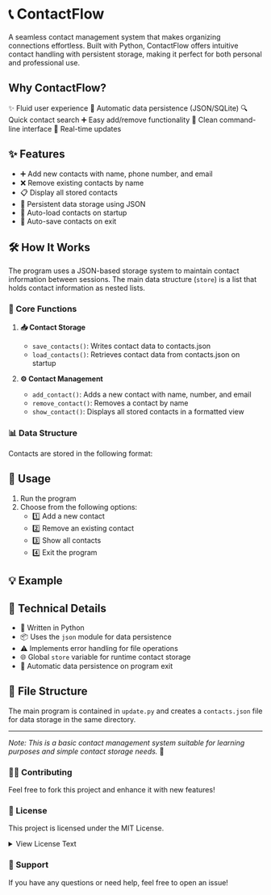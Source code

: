 # 📞 ContactFlow

A seamless contact management system that makes organizing connections effortless. Built with Python, ContactFlow offers intuitive contact handling with persistent storage, making it perfect for both personal and professional use.

## Why ContactFlow?
✨ Fluid user experience
💾 Automatic data persistence (JSON/SQLite)
🔍 Quick contact search
➕ Easy add/remove functionality
📱 Clean command-line interface
🔄 Real-time updates

## ✨ Features

- ➕ Add new contacts with name, phone number, and email
- ❌ Remove existing contacts by name  
- 📋 Display all stored contacts
- 💾 Persistent data storage using JSON
- 🔄 Auto-load contacts on startup
- 💫 Auto-save contacts on exit

## 🛠️ How It Works

The program uses a JSON-based storage system to maintain contact information between sessions. The main data structure (`store`) is a list that holds contact information as nested lists.

### 🔑 Core Functions

1. **📥 Contact Storage**
   - `save_contacts()`: Writes contact data to contacts.json
   - `load_contacts()`: Retrieves contact data from contacts.json on startup

2. **⚙️ Contact Management**
   - `add_contact()`: Adds a new contact with name, number, and email
   - `remove_contact()`: Removes a contact by name
   - `show_contact()`: Displays all stored contacts in a formatted view

### 📊 Data Structure

Contacts are stored in the following format:


## 🚀 Usage

1. Run the program
2. Choose from the following options:
   - 1️⃣ Add a new contact
   - 2️⃣ Remove an existing contact
   - 3️⃣ Show all contacts
   - 4️⃣ Exit the program

## 💡 Example


## 🔧 Technical Details

- 🐍 Written in Python
- 📦 Uses the `json` module for data persistence
- ⚠️ Implements error handling for file operations
- 🌐 Global `store` variable for runtime contact storage
- 💾 Automatic data persistence on program exit

## 📁 File Structure

The main program is contained in `update.py` and creates a `contacts.json` file for data storage in the same directory.

---

*Note: This is a basic contact management system suitable for learning purposes and simple contact storage needs.* 🎯

### 👨‍💻 Contributing

Feel free to fork this project and enhance it with new features! 

### 📄 License

This project is licensed under the MIT License.

<details>
<summary>View License Text</summary>

MIT License

Copyright (c) 2024 ContactFlow

Permission is hereby granted, free of charge, to any person obtaining a copy
of this software and associated documentation files (the "Software"), to deal
in the Software without restriction, including without limitation the rights
to use, copy, modify, merge, publish, distribute, sublicense, and/or sell
copies of the Software, and to permit persons to whom the Software is
furnished to do so, subject to the following conditions:

The above copyright notice and this permission notice shall be included in all
copies or substantial portions of the Software.

THE SOFTWARE IS PROVIDED "AS IS", WITHOUT WARRANTY OF ANY KIND, EXPRESS OR
IMPLIED, INCLUDING BUT NOT LIMITED TO THE WARRANTIES OF MERCHANTABILITY,
FITNESS FOR A PARTICULAR PURPOSE AND NONINFRINGEMENT. IN NO EVENT SHALL THE
AUTHORS OR COPYRIGHT HOLDERS BE LIABLE FOR ANY CLAIM, DAMAGES OR OTHER
LIABILITY, WHETHER IN AN ACTION OF CONTRACT, TORT OR OTHERWISE, ARISING FROM,
OUT OF OR IN CONNECTION WITH THE SOFTWARE OR THE USE OR OTHER DEALINGS IN THE
SOFTWARE.
</details>

### 🤝 Support

If you have any questions or need help, feel free to open an issue!
